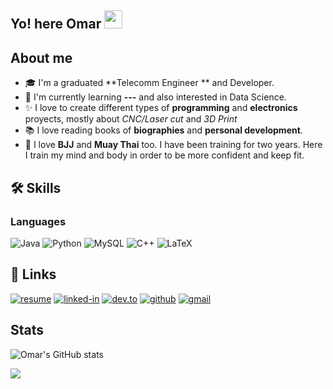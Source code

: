 ## Yo! here Omar <img src="https://media.giphy.com/media/hvRJCLFzcasrR4ia7z/giphy.gif" width="29px" height="29px">

<!--
**uma-dev/uma-dev** is a ✨ _special_ ✨ repository because its `README.md` (this file) appears on your GitHub profile.

Here are some ideas to get you started:

- 🔭 I’m currently working on ...
- 🌱 I’m currently learning ...
- 👯 I’m looking to collaborate on ...
- 🤔 I’m looking for help with ...
- 💬 Ask me about ...
- 📫 How to reach me: ...
- 😄 Pronouns: ...
- ⚡ Fun fact: ...
-->

## About me
- 🎓 I'm a graduated **Telecomm Engineer ** and Developer.
- 🌱 I'm currently learning **---** and also interested in Data Science.
- ✨ I love to create different types of **programming** and **electronics** proyects, mostly about _CNC/Laser cut_ and _3D Print_
- 📚 I love reading books of **biographies** and **personal development**.
- 🏅 I love **BJJ** and **Muay Thai** too. I have been training for two years. Here I train my mind and body in order to be more confident and keep fit.

## 🛠️ Skills

### Languages

![Java](https://img.shields.io/badge/Java-ED8B00?style=for-the-badge&logo=java&logoColor=white)
![Python](https://img.shields.io/badge/Python-3776AB?style=for-the-badge&logo=python&logoColor=white)
![MySQL](https://img.shields.io/badge/MySQL-00000F?style=for-the-badge&logo=mysql&logoColor=white)
![C++](https://img.shields.io/badge/c++-%2300599C.svg?style=for-the-badge&logo=c%2B%2B&logoColor=white)
![LaTeX](https://img.shields.io/badge/latex-%23008080.svg?style=for-the-badge&logo=latex&logoColor=white)

## 🔗 Links

[![resume](https://img.shields.io/badge/Resume-4285F4?style=for-the-badge&logo=read-the-docs&logoColor=white)](https://drive.google.com/file/d/1sgaYMAAzv8HWJP-C892rGkISx0XzEcRb/view?usp=sharing)
[![linked-in](https://img.shields.io/badge/Linked_In-0077B5?style=for-the-badge&logo=LinkedIn&logoColor=white)](https://www.linkedin.com/in/omar-roldan-guerra/)
[![dev.to](https://img.shields.io/badge/Dev.to-0A0A0A?style=for-the-badge&logo=DevdotTo&logoColor=white)](https://dev.to/uma_dev_)
[![github](https://img.shields.io/badge/GitHub-000000?style=for-the-badge&logo=GitHub&logoColor=white)](https://github.com/uma-dev)
[![gmail](https://img.shields.io/badge/Gmail-D14836?style=for-the-badge&logo=Gmail&logoColor=white)](https://mailto:omar.roldan.50@gmail.com)

## Stats

![Omar's GitHub stats](https://github-readme-stats.vercel.app/api?username=uma-dev&show_icons=true&theme=transparent)

  <a href=""> <img align="center" src="https://github-readme-stats-sigma-five.vercel.app/api/top-langs/?username=uma-dev=react&line_height=40&hide=css"/> </a>
